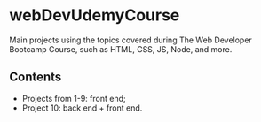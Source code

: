 # webDevUdemyCourse
Main projects using the topics covered during The Web Developer Bootcamp Course, such as HTML, CSS, JS, Node, and more.

## Contents

* Projects from 1-9: front end;
* Project 10: back end + front end.